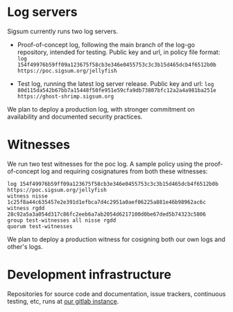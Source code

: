 # Log servers

Sigsum currently runs two log servers.

  - Proof-of-concept log, following the main branch of the log-go
    repository, intended for testing. Public key and url, in policy
    file format:
	`log 154f49976b59ff09a123675f58cb3e346e0455753c3c3b15d465dcb4f6512b0b https://poc.sigsum.org/jellyfish`

  - Test log, running the latest log server release. Public key and url:
    `log 80d115da542b67bb7a15448f50fe951e59cfa9db73807bfc12a2a4a981ba251e https://ghost-shrimp.sigsum.org`

We plan to deploy a production log, with stronger commitment on
availability and documented security practices.

# Witnesses

We run two test witnesses for the poc log. A sample policy using the
proof-of-concept log and requiring cosignatures from both these
witnesses:
```
log 154f49976b59ff09a123675f58cb3e346e0455753c3c3b15d465dcb4f6512b0b https://poc.sigsum.org/jellyfish
witness nisse 1c25f8a44c635457e2e391d1efbca7d4c2951a0aef06225a881e46b98962ac6c
witness rgdd 28c92a5a3a054d317c86fc2eeb6a7ab2054d6217100d0be67ded5b74323c5806
group test-witnesses all nisse rgdd
quorum test-witnesses
```

We plan to deploy a production witness for cosigning both our own logs
and other's logs.

# Development infrastructure

Repositories for source code and documentation, issue trackers,
continuous testing, etc, runs at [our gitlab
instance](https://git.glasklar.is).
